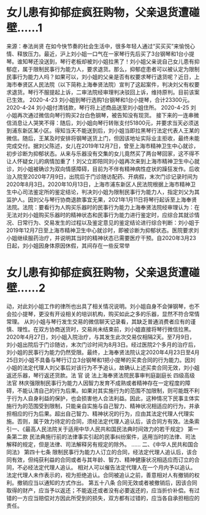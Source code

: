 # 女儿患有抑郁症疯狂购物，父亲退货遭碰壁……1

来源：奉法尚贤 在如今快节奏的社会生活中，很多年轻人通过“买买买”来愉悦心情、释放压力。最近，沪上刘小姐一口气在一家琴行先后买了3台钢琴和1台小提琴。谁知琴还没送到，琴行老板却被刘小姐拉黑了！刘小姐父亲说自己女儿患有抑郁症，属于限制民事行为能力人，要求退货。那么，抑郁症患者可以被认定为限制民事行为能力人吗？如果可以，刘小姐的父亲是否有权要求琴行退货呢？近日，上海市奉贤区人民法院（以下简称上海奉贤法院）宣判了这起案件，判决刘父有权要求退货。琴行不服提起上诉，二审法院经审理判决驳回上诉，维持原判。目前该案已生效。 2020-4-23 刘小姐到琴行选购1台钢琴和1台小提琴，合计23300元。  2020-4-24 刘小姐付清钱款，琴行将上述商品送至刘小姐住所。  2020-4-25 刘小姐再次通过微信向琴行购买2台白色钢琴，被告知没有现货。 接下来的一连串微信消息让人哭笑不得：随后，刘小姐向琴行转账支付51800元，并要求当天必须送到浦东新区某小区。得知当天不能送到后，刘小姐当即拉黑琴行法定代表人王某的微信。随后，王某及时安排将钢琴送货上门，但因该地址实际业主拒收，最终未能完成交付。据刘父陈述，女儿在2019年12月7日，曾至上海市精神卫生中心就诊，初步诊断为抑郁状态。从来与乐器没有交集的女儿竟然买了两台琴回家，这不得不让人怀疑女儿的病情加重了！刘父立即陪同刘小姐再次来到上海市精神卫生中心就诊，刘小姐被确诊为双向情感障碍，目前为不伴有精神病性症状的躁狂发作。后收治入院至2020年7月9日，出院后于门诊随访配药、开病假，末次门诊记录时间为2020年8月3日。2020年10月13日，上海市浦东新区人民法院根据上海市精神卫生中心司法鉴定所的鉴定结论，判决刘小姐为限制民事行为能力人，指定刘父为其监护人。因刘父与琴行协商退款事宜无果，2021年1月11日将琴行起诉至上海奉贤法院。法院：要看行为人购买乐器时的民事行为能力上海奉贤法院经审理认为：在无法对刘小姐购买乐器时的精神状态和民事行为能力进行鉴定时，应综合其就诊情况、日常行为、交易发生的过程以及鉴定意见的鉴定结论进行综合判断：刘小姐于2019年12月7日至上海市精神卫生中心就诊时，即被诊断为抑郁状态。医院要求刘小姐继续服药治疗，并说明其当时的精神状态已需要医疗干预。自2020年3月23日起，刘小姐因身体原因休假，其间存在一些反常举

# 女儿患有抑郁症疯狂购物，父亲退货遭碰壁……2

动，对此刘小姐工作的律所也出具了相关情况说明。刘小姐自身不会弹钢琴，也不会拉小提琴，更没有开设相关的培训机构，购买如此之多的乐器，显然不符合常情常理。   从刘小姐与琴行发生交易的微信聊天记录看，其缺乏普通消费者应有的谨慎、理性。在双方协商送货时，交易尚未结束前，刘小姐直接将琴行微信拉黑。2020年4月27日，刘小姐入院治疗，与其发生此次交易仅相隔2天。至7月9日，刘小姐出院后于门诊随访，末次门诊时间为8月3日。经过医院2个多月的治疗后，刘小姐的民事行为能力仍然受限。最终，上海奉贤法院认定2020年4月23日至4月25日刘小姐不具备与琴行订立3台钢琴和1把小提琴的买卖合同的行为能力。因刘小姐的法定代理人刘父事后对该行为不予追认，故确认上述买卖合同无效，刘小姐返还乐器，琴行返还货款。法 官 说 法上海奉贤法院民事审判庭副庭长 四级高级法官 林庆强限制民事行为能力人因智力发育不成熟或者精神存在一定程度的障碍，不能认清自己的行为后果。如果对其实施行为的范围不加限制，则可能既不利于行为人自身利益的保护，也会损害他人合法利益。因此，这种情况下民事主体实施行为的范围受到限制，只能亲自实施与自己智力、精神状况相适应的行为，并承担相应的行为后果。超出自己智力、精神状况的行为，应由其法定代理人代理实施。否则，属于效力待定的合同，须经法定代理人追认后，该合同方有效。法条索引一、《最高人民法院关于适用中华人民共和国民法典时间效力的若干规定》 第一条第二款 民法典施行前的法律事实引起的民事纠纷案件，适用当时的法律、司法解释的规定，但是法律、司法解释另有规定的除外。 …… 二、《中华人民共和国合同法》 第四十七条 限制民事行为能力人订立的合同，经法定代理人追认后，该合同有效，但纯获利益的合同或者与其年龄、智力、精神健康状况相适应而订立的合同，不必经法定代理人追认。 相对人可以催告法定代理人在一个月内予以追认。法定代理人未作表示的，视为拒绝追认。合同被追认之前，善意相对人有撤销的权利。撤销应当以通知的方式作出。 第五十八条 合同无效或者被撤销后，因该合同取得的财产，应当予以返还；不能返还或者没有必要返还的，应当折价补偿。有过错的一方应当赔偿对方因此所受到的损失，双方都有过错的，应当各自承担相应的责任。

